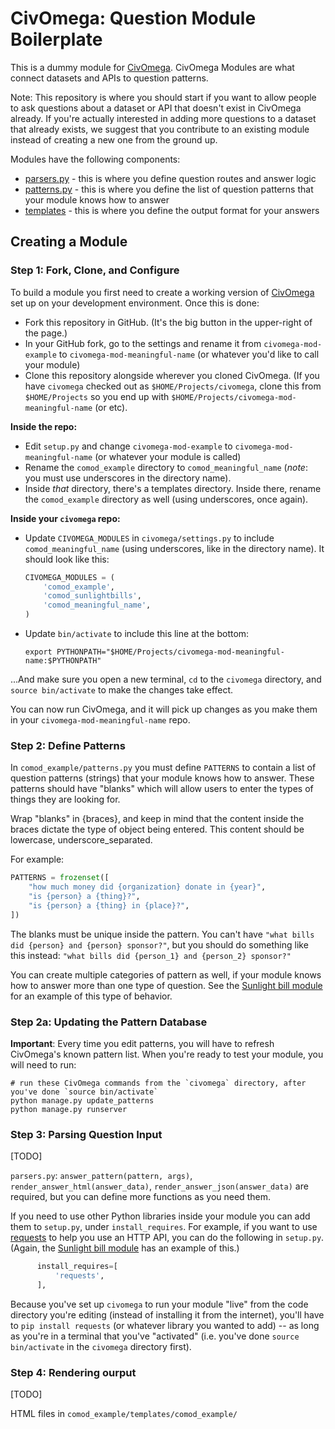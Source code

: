 # CivOmega: Question Module Boilerplate

This is a dummy module for [CivOmega](https://github.com/CivOmega/civomega). CivOmega Modules are what connect datasets and APIs to question patterns.

Note: This repository is where you should start if you want to allow people to ask questions about a dataset or API that doesn't exist in CivOmega already.  If you're actually interested in adding more questions to a dataset that already exists, we suggest that you contribute to an existing module instead of creating a new one from the ground up.

Modules have the following components:

- [parsers.py](comod_example/parser.py) - this is where you define question routes and answer logic
- [patterns.py](comod_example/patterns.py) - this is where you define the list of question patterns that your module knows how to answer
- [templates](comod_example/templates) - this is where you define the output format for your answers

## Creating a Module

### Step 1: Fork, Clone, and Configure

To build a module you first need to create a working version of [CivOmega](https://github.com/CivOmega/civomega) set up on your development environment.  Once this is done:

* Fork this repository in GitHub. (It's the big button in the upper-right of the page.)
* In your GitHub fork, go to the settings and rename it from `civomega-mod-example` to `civomega-mod-meaningful-name` (or whatever you'd like to call your module)
* Clone this repository alongside wherever you cloned CivOmega. (If you have `civomega` checked out as `$HOME/Projects/civomega`, clone this from `$HOME/Projects` so you end up with `$HOME/Projects/civomega-mod-meaningful-name` (or etc).

**Inside the repo:**

* Edit `setup.py` and change `civomega-mod-example` to `civomega-mod-meaningful-name` (or whatever your module is called)
* Rename the `comod_example` directory to `comod_meaningful_name` (*note*: you must use underscores in the directory name).
* Inside *that* directory, there's a templates directory. Inside there, rename the `comod_example` directory as well (using underscores, once again).

**Inside your `civomega` repo:**

* Update `CIVOMEGA_MODULES` in `civomega/settings.py` to include `comod_meaningful_name` (using underscores, like in the directory name). It should look like this:

    ```python
    CIVOMEGA_MODULES = (
        'comod_example',
        'comod_sunlightbills',
        'comod_meaningful_name',
    )
    ```

* Update `bin/activate` to include this line at the bottom:

    ```shell
    export PYTHONPATH="$HOME/Projects/civomega-mod-meaningful-name:$PYTHONPATH"
    ```

...And make sure you open a new terminal, `cd` to the `civomega` directory, and `source bin/activate` to make the changes take effect.

You can now run CivOmega, and it will pick up changes as you make them in your `civomega-mod-meaningful-name` repo.

### Step 2: Define Patterns

In `comod_example/patterns.py` you must define `PATTERNS` to contain a list of question patterns (strings) that your module knows how to answer.  These patterns should have "blanks" which will allow users to enter the types of things they are looking for.

Wrap "blanks" in {braces}, and keep in mind that the content inside the braces dictate the type of object being entered.  This content should be lowercase, underscore_separated.

For example:

```python
PATTERNS = frozenset([
    "how much money did {organization} donate in {year}",
    "is {person} a {thing}?",
    "is {person} a {thing} in {place}?",
])
```

The blanks must be unique inside the pattern. You can't have `"what bills did {person} and {person} sponsor?"`, but you should do something like this instead: `"what bills did {person_1} and {person_2} sponsor?"`

You can create multiple categories of pattern as well, if your module knows how to answer more than one type of question.  See the [Sunlight bill module](https://github.com/CivOmega/civomega-mod-sunlightbills) for an example of this type of behavior.

### Step 2a: Updating the Pattern Database

**Important**: Every time you edit patterns, you will have to refresh CivOmega's known pattern list.  When you're ready to test your module, you will need to run:

```shell
# run these CivOmega commands from the `civomega` directory, after you've done `source bin/activate`
python manage.py update_patterns
python manage.py runserver
```

### Step 3: Parsing Question Input

[TODO]

`parsers.py`: `answer_pattern(pattern, args)`, `render_answer_html(answer_data)`, `render_answer_json(answer_data)` are required, but you can define more functions as you need them.

If you need to use other Python libraries inside your module you can add them to `setup.py`, under `install_requires`. For example, if you want to use [requests](http://docs.python-requests.org/en/latest/) to help you use an HTTP API, you can do the following in `setup.py`. (Again, the [Sunlight bill module](https://github.com/CivOmega/civomega-mod-sunlightbills) has an example of this.)

```python
      install_requires=[
          'requests',
      ],
```

Because you've set up `civomega` to run your module "live" from the code directory you're editing (instead of installing it from the internet), you'll have to `pip install requests` (or whatever library you wanted to add) -- as long as you're in a terminal that you've "activated" (i.e. you've done `source bin/activate` in the `civomega` directory first).

### Step 4: Rendering ourput

[TODO]

HTML files in `comod_example/templates/comod_example/`
